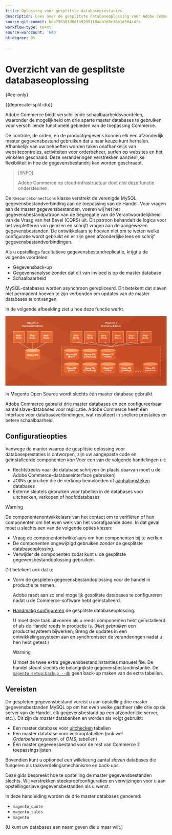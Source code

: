 ```yaml
---
title: Oplossing voor gesplitste databaseprestaties
description: Lees over de gesplitste databaseoplossing voor Adobe Commerce en Magento Open Source.
source-git-commit: bda758381d8d1b9209110adb168c36e1d504c4fa
workflow-type: tm+mt
source-wordcount: '640'
ht-degree: 0%

---
```



# Overzicht van de gesplitste databaseoplossing

{#ee-only}

{{deprecate-split-db}}

Adobe Commerce biedt verschillende schaalbaarheidsvoordelen, waaronder de mogelijkheid om drie aparte master databases te gebruiken voor verschillende functionele gebieden van de toepassing Commerce.

De controle, de orden, en de productgegevens kunnen elk een afzonderlijk master gegevensbestand gebruiken dat u naar keuze kunt herhalen. Afhankelijk van uw behoeften worden taken onafhankelijk van websitecontroles, activiteiten voor orderbeheer, surfen op websites en het winkelen geschaald. Deze veranderingen verstrekken aanzienlijke flexibiliteit in hoe de gegevensbestandrij kan worden geschraapt.

>[!INFO]
>
>Adobe Commerce op cloud-infrastructuur doet _niet_ deze functie ondersteunen.

De `ResourceConnections` klasse verstrekt de verenigde MySQL gegevensbestandverbinding aan de toepassing van de Handel. Voor vragen aan de master gegevensbestanden, voeren wij het het gegevensbestandpatroon van de Segregatie van de Verantwoordelijkheid van de Vraag van het Bevel (CQRS) uit. Dit patroon behandelt de logica voor het verpletteren van gelezen en schrijft vragen aan de aangewezen gegevensbestanden. De ontwikkelaars te hoeven niet om te weten welke configuratie wordt gebruikt en er zijn geen afzonderlijke lees en schrijf gegevensbestandverbindingen.

Als u opstellings facultatieve gegevensbestandreplicatie, krijgt u de volgende voordelen:

- Gegevensback-up
- Gegevensanalyse zonder dat dit van invloed is op de master database
- Schaalbaarheid

MySQL-databases worden asynchroon gerepliceerd. Dit betekent dat slaven niet permanent hoeven te zijn verbonden om updates van de master databases te ontvangen.

In de volgende afbeelding ziet u hoe deze functie werkt.

![Adobe Commerce gebruikt verschillende databases om tabellen op te slaan](../../assets/configuration/split-db-diagram-ee.png)

In Magento Open Source wordt slechts één master database gebruikt.

Adobe Commerce gebruikt drie master databases en een configureerbaar aantal slave-databases voor replicatie. Adobe Commerce heeft één interface voor databaseverbindingen, wat resulteert in snellere prestaties en betere schaalbaarheid.

## Configuratieopties

Vanwege de manier waarop de gesplitste oplossing voor databaseprestaties is ontworpen, zijn uw aangepaste code en geïnstalleerde componenten _kan_ Voer een van de volgende handelingen uit:

- Rechtstreeks naar de database schrijven (in plaats daarvan moet u de Adobe Commerce-databaseinterface gebruiken)
- JOINs gebruiken die de verkoop beïnvloeden of [aanhalingsteken](https://glossary.magento.com/quote) databases
- Externe sleutels gebruiken voor tabellen in de databases voor uitchecken, verkopen of hoofddatabases

>[!WARNING]
>
>De componentenontwikkelaars van het contact om te verifiëren of hun componenten om het even welk van het voorafgaande doen. In dat geval moet u slechts een van de volgende opties kiezen:
>
>- Vraag de componentontwikkelaars om hun componenten bij te werken.
>- De componenten ongewijzigd gebruiken _zonder_ de gesplitste databaseoplossing.
>- Verwijder de componenten zodat kunt u de gesplitste gegevensbestandoplossing gebruiken.


Dit betekent ook dat u:

- Vorm de gespleten gegevensbestandoplossing _voor_ de handel in productie te nemen.

   Adobe raadt aan zo snel mogelijk gesplitste databases te configureren nadat u de Commerce-software hebt geïnstalleerd.

- [Handmatig configureren](multi-master-manual.md) de gesplitste databaseoplossing.

   U moet deze taak uitvoeren als u reeds componenten hebt geïnstalleerd of als de Handel reeds in productie is. (_Niet gebruiken_ een productiesysteem bijwerken; Breng de updates in een ontwikkelingssysteem aan en synchroniseer de veranderingen nadat u hen hebt getest.)

   >[!WARNING]
   >
   >U moet de twee extra gegevensbestandinstanties manueel file. De handel steunt slechts de belangrijkste gegevensbestandinstantie. De [`magento setup:backup --db`](https://devdocs.magento.com/guides/v2.4/install-gde/install/cli/install-cli-backup.html) geen back-up maken van de extra tabellen.

## Vereisten

De gespleten gegevensbestand vereist u aan opstelling drie master gegevensbestanden MySQL op om het even welke gastheer (alle drie op de server van de Handel, elk gegevensbestand op een afzonderlijke server, etc.). Dit zijn de _master_ databanken en worden als volgt gebruikt:

- Eén master database voor [uitchecken](https://glossary.magento.com/checkout) tabellen
- Eén master database voor verkooptabellen (ook wel _Orderbeheersysteem_, of _OMS_, tabellen)
- Één master gegevensbestand voor de rest van Commerce 2 toepassingslijsten

Bovendien kunt u optioneel een willekeurig aantal _slaven_ databases die fungeren als taakverdelingsmechanisme en back-ups.

Deze gids bespreekt hoe te opstelling de master gegevensbestanden slechts. Wij verstrekken steekproefconfiguraties en verwijzingen voor u aan opstellingsslave gegevensbestanden als u wenst.

In deze handleiding worden de drie master databases genoemd:

- `magento_quote`
- `magento_sales`
- `magento`

(U kunt uw databases een naam geven die u maar wilt.)
